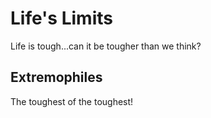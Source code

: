 # Life's Limits

Life is tough...can it be tougher than we think?

## Extremophiles

The toughest of the toughest!
